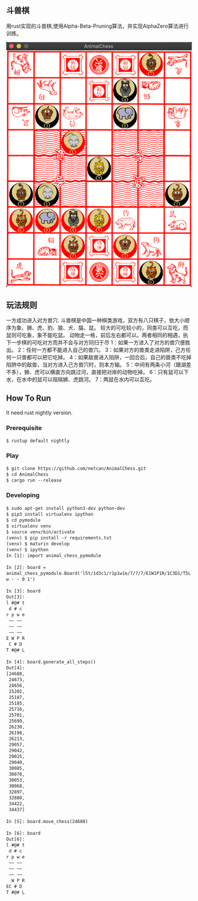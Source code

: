 ## 斗兽棋
用rust实现的斗兽棋,使用Alpha-Beta-Pruning算法，并实现AlphaZero算法进行训练。

![assets/animal_chess.png](assets/animal_chess.png)

## 玩法规则
一方成功进入对方兽穴.
斗兽棋是中国一种棋类游戏，双方有八只棋子，依大小顺序为象、狮、虎、豹、狼、犬、猫、鼠。
较大的可吃较小的，同类可以互吃，而鼠则可吃象，象不能吃鼠。
动物走一格，前后左右都可以。两者相同的相遇，执下一步棋的可吃对方而并不会与对方同归于尽
1：如果一方进入了对方的兽穴便胜出。
2：任何一方都不能进入自己的兽穴。
3：如果对方的兽类走进陷阱，己方任何一只兽都可以把它吃掉。
4：如果敌兽进入陷阱，一回合后，自己的兽类不吃掉陷阱中的敌兽，当对方进入己方兽穴时，则本方输。
5：中间有两条小河（跟湖差不多），狮、虎可以横直方向跳过河，直接把对岸的动物吃掉。
6：只有鼠可以下水，在水中的鼠可以阻隔狮、虎跳河。
7：两鼠在水内可以互吃。
## How To Run
It need rust nightly version.

### Prerequisite
```
$ rustup default nightly
```

### Play
```
$ git clone https://github.com/netcan/AnimalChess.git
$ cd AnimalChess
$ cargo run --release
```

### Developing
```
$ sudo apt-get install python3-dev python-dev
$ pip3 install virtualenv ipython
$ cd pymodule
$ virtualenv venv
$ source venv/bin/activate
(venv) $ pip install -r requirements.txt
(venv) $ maturin develop
(venv) $ ipython
In [1]: import animal_chess_pymodule

In [2]: board = animal_chess_pymodule.Board('l5t/1d3c1/r1p1w1e/7/7/7/E1W1P1R/1C3D1/T5L w - - 0 1')

In [3]: board
Out[3]:
l #@# t
 d # c
r p w e
 ~~ ~~
 ~~ ~~
 ~~ ~~
E W P R
 C # D
T #@# L

In [4]: board.generate_all_steps()
Out[4]:
[24688,
 24673,
 24656,
 25202,
 25187,
 25185,
 25716,
 25701,
 25699,
 26230,
 26198,
 26213,
 29057,
 29042,
 29025,
 29040,
 30085,
 30070,
 30053,
 30068,
 32897,
 32880,
 34422,
 34437]

In [5]: board.move_chess(24688)

In [6]: board
Out[6]:
l #@# t
 d # c
r p w e
 ~~ ~~
 ~~ ~~
 ~~ ~~
  W P R
EC # D
T #@# L
```

